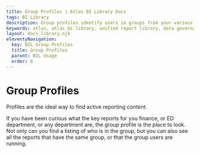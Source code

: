 ```yaml
---
title: Group Profiles | Atlas BI Library Docs
tags: BI Library
description: Group profiles identify users in groups from your various reporting systems or LDAP. Quickly find groups that use your reporting content.
keywords: atlas, atlas bi library, unified report library, data governance, database, groups, group profile, users, report usage
layout: docs_library.njk
eleventyNavigation:
  key: BIL Group Profiles
  title: Group Profiles
  parent: BIL Usage
  order: 6
---
```


# Group Profiles
<p class="subtitle pb-5">Profiles are the ideal way to find active reporting content.</p>

If you have been curious what the key reports for you finance, or ED department, or any department are, the group profile is the place to look. Not only can you find a listing of who is in the group, but you can also see all the reports that have the same group, or that the group users are running.
